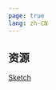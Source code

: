 ```yaml
---
page: true
lang: zh-CN
---
```


## 资源

[Sketch](https://element-plus.org/zh-CN/resource/index.html)
